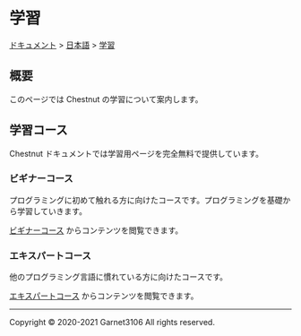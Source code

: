 # 学習

[ドキュメント](../../index.md) > [日本語](../index.md) > [学習](./index.md)

## 概要

このページでは Chestnut の学習について案内します。

## 学習コース

Chestnut ドキュメントでは学習用ページを完全無料で提供しています。

### ビギナーコース

プログラミングに初めて触れる方に向けたコースです。プログラミングを基礎から学習していきます。

[ビギナーコース](./beginners/index.md) からコンテンツを閲覧できます。

### エキスパートコース

他のプログラミング言語に慣れている方に向けたコースです。

[エキスパートコース](./experts/index.md) からコンテンツを閲覧できます。

---

Copyright © 2020-2021 Garnet3106 All rights reserved.
